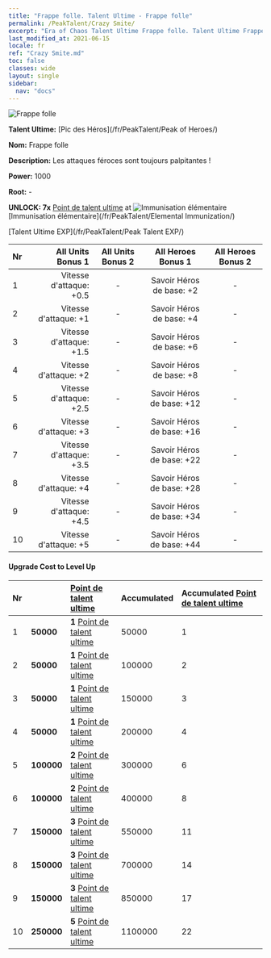 ```yaml
---
title: "Frappe folle. Talent Ultime - Frappe folle"
permalink: /PeakTalent/Crazy Smite/
excerpt: "Era of Chaos Talent Ultime Frappe folle. Talent Ultime Frappe folle. Frappe folle"
last_modified_at: 2021-06-15
locale: fr
ref: "Crazy Smite.md"
toc: false
classes: wide
layout: single
sidebar:
  nav: "docs"
---
```


  ![Frappe folle](/images/pt/talent_1005.png)

  **Talent Ultime:** [Pic des Héros](/fr/PeakTalent/Peak of Heroes/)

  **Nom:** Frappe folle

  **Description:** Les attaques féroces sont toujours palpitantes !

  **Power:** 1000

  **Root:** -

  **UNLOCK: 7x** [Point de talent ultime](/ItemsFR/con_934/) at ![Immunisation élémentaire](/images/pt/talent_1004.png) [Immunisation élémentaire](/fr/PeakTalent/Elemental Immunization/)

  [Talent Ultime EXP](/fr/PeakTalent/Peak Talent EXP/)

  | Nr | All Units Bonus 1 | All Units Bonus 2 | All Heroes Bonus 1 | All Heroes Bonus 2 |
  |:---|--------------:|:-------------:|:-------------:|:-------------:|
  | 1 | Vitesse d'attaque: +0.5 | - | Savoir Héros de base: +2 | - |
  | 2 | Vitesse d'attaque: +1 | - | Savoir Héros de base: +4 | - |
  | 3 | Vitesse d'attaque: +1.5 | - | Savoir Héros de base: +6 | - |
  | 4 | Vitesse d'attaque: +2 | - | Savoir Héros de base: +8 | - |
  | 5 | Vitesse d'attaque: +2.5 | - | Savoir Héros de base: +12 | - |
  | 6 | Vitesse d'attaque: +3 | - | Savoir Héros de base: +16 | - |
  | 7 | Vitesse d'attaque: +3.5 | - | Savoir Héros de base: +22 | - |
  | 8 | Vitesse d'attaque: +4 | - | Savoir Héros de base: +28 | - |
  | 9 | Vitesse d'attaque: +4.5 | - | Savoir Héros de base: +34 | - |
  | 10 | Vitesse d'attaque: +5 | - | Savoir Héros de base: +44 | - |


#### Upgrade Cost to Level Up

  | Nr | <i class="fas fa-coins"/> | [Point de talent ultime](/ItemsFR/con_934/) | Accumulated <i class="fas fa-coins"/> | Accumulated [Point de talent ultime](/ItemsFR/con_934/) |
  |:---|:--------------|:-------------|:-------------|:-------------|
  | 1 | **50000** | **1** [Point de talent ultime](/ItemsFR/con_934/) | 50000 | 1 |
  | 2 | **50000** | **1** [Point de talent ultime](/ItemsFR/con_934/) | 100000 | 2 |
  | 3 | **50000** | **1** [Point de talent ultime](/ItemsFR/con_934/) | 150000 | 3 |
  | 4 | **50000** | **1** [Point de talent ultime](/ItemsFR/con_934/) | 200000 | 4 |
  | 5 | **100000** | **2** [Point de talent ultime](/ItemsFR/con_934/) | 300000 | 6 |
  | 6 | **100000** | **2** [Point de talent ultime](/ItemsFR/con_934/) | 400000 | 8 |
  | 7 | **150000** | **3** [Point de talent ultime](/ItemsFR/con_934/) | 550000 | 11 |
  | 8 | **150000** | **3** [Point de talent ultime](/ItemsFR/con_934/) | 700000 | 14 |
  | 9 | **150000** | **3** [Point de talent ultime](/ItemsFR/con_934/) | 850000 | 17 |
  | 10 | **250000** | **5** [Point de talent ultime](/ItemsFR/con_934/) | 1100000 | 22 |
